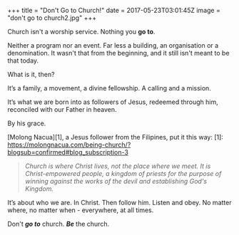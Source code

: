 +++
title = "Don't Go to Church!"
date = 2017-05-23T03:01:45Z
image = "don't go to church2.jpg"
+++

Church isn't a worship service. Nothing you **go to**.

Neither a program nor an event. Far less a building, an organisation or a denomination. It wasn't that from the beginning, and it still isn't meant to be that today.

What is it, then?

It’s a family, a movement, a divine fellowship. A calling and a mission. 

It’s what we are born into as followers of Jesus, redeemed through him, reconciled with our Father in heaven. 

By his grace.

[Molong Nacua][1], a Jesus follower from the Filipines, put it this way:
[1]: https://molongnacua.com/being-church/?blogsub=confirmed#blog_subscription-3
>*Church is where Christ lives, not the place where we meet. It is Christ-empowered people, a kingdom of priests for the purpose of winning against the works of the devil and establishing God's Kingdom.*

It’s about who we are. In Christ. Then follow him. Listen and obey. No matter where, no matter when - everywhere, at all times.

Don't ***go to*** church. ***Be*** the church.
